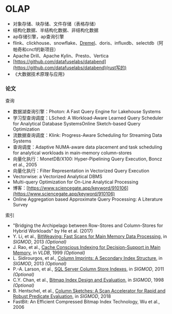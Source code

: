 # OLAP

* 对象存储、块存储、文件存储（表格存储）
* 结构化数据、半结构化数据、非结构化数据
* ap存储引擎，ap查询引擎
* flink、clickhouse、snowflake、[Dremel](https://searchdatabase.techtarget.com.cn/7-20806/)、doris、influxdb、selectdb（阿帕奇和cncf的新项目）
* Apache Drill、Apache Kylin、Presto、Vertica
* [https://github.com/datafuselabs/databend](https://github.com/datafuselabs/databend)(rust写的)
* 《大数据技术原理与应用》



### 论文

查询

* 数据湖查询引擎：Photon: A Fast Query Engine for Lakehouse Systems
* 学习型查询调度：LSched: A Workload-Aware Learned Query Scheduler for Analytical Database SystemsOnline Sketch-based Query Optimization
* 流数据查询调度：Klink: Progress-Aware Scheduling for Streaming Data Systems
* 查询调度：Adaptive NUMA-aware data placement and task scheduling for analytical workloads in main-memory column-stores
* 向量化执行：MonetDB/X100: Hyper-Pipelining Query Execution, Boncz et al., 2005
* 向量化执行：Filter Representation in Vectorized Query Execution
* Vectorwise: a Vectorized Analytical DBMS
* Multi-query Optimization for On-Line Analytical Processing
* 博客：[https://www.sciencegate.app/keyword/910106](https://www.sciencegate.app/keyword/910106)
* Online Aggregation based Approximate Query Processing: A Literature Survey



索引

* "Bridging the Archipelago between Row-Stores and Column-Stores for Hybrid Workloads" by He et al. (2017)
* Y. Li, et al., [BitWeaving: Fast Scans for Main Memory Data Processing](https://15721.courses.cs.cmu.edu/spring2023/papers/04-olapindexes/li-sigmod2013.pdf), in _SIGMOD_, 2013 _(Optional)_
* J. Rao, et al., [Cache Conscious Indexing for Decision-Support in Main Memory](https://15721.courses.cs.cmu.edu/spring2023/papers/04-olapindexes/rao-vldb97.pdf), in _VLDB_, 1999 _(Optional)_
* L. Sidirourgos, et al., [Column Imprints: A Secondary Index Structure](https://15721.courses.cs.cmu.edu/spring2023/papers/04-olapindexes/p893-sidirourgos.pdf), in _SIGMOD_, 2013 _(Optional)_
* P.-A. Larson, et al., [SQL Server Column Store Indexes](https://15721.courses.cs.cmu.edu/spring2023/papers/04-olapindexes/p1177-larson.pdf), in _SIGMOD_, 2011 _(Optional)_
* C.Y. Chan, et al., [Bitmap Index Design and Evaluation](https://15721.courses.cs.cmu.edu/spring2023/papers/04-olapindexes/p355-chan.pdf), in _SIGMOD_, 1998 _(Optional)_
* B. Hentschel, et al., [Column Sketches: A Scan Accelerator for Rapid and Robust Predicate Evaluation](https://15721.courses.cs.cmu.edu/spring2023/papers/04-olapindexes/hentschel-sigmod18.pdf), in _SIGMOD_, 2018
* FastBit: An Efficient Compressed Bitmap Index Technology, Wu et al., 2006
